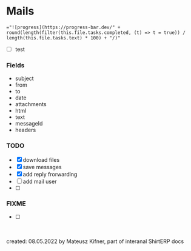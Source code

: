 # Mails

`="![progress](https://progress-bar.dev/" + round(length(filter(this.file.tasks.completed, (t) => t = true)) / length(this.file.tasks.text) * 100) + "/)"`


 - [ ] test



### Fields

- subject
- from
- to
- date
- attachments
- html
- text
- messageId
- headers

### TODO

- [x] download files
- [x] save messages
- [x] add reply frorwarding
- [ ] add mail user
- [ ] 


### FIXME
- [ ] 

<br/><br/>created: 08.05.2022
by Mateusz Kifner, part of interanal ShirtERP docs